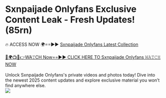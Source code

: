 # Sxnpaijade Onlyfans Exclusive Content Leak - Fresh Updates! (85rn)

🔥 ACCESS NOW 🌍==►► <a href="https://tinyurl.com/kvy9nzfs" rel="nofollow">Sxnpaijade Onlyfans Latest Collection</a>
<br><br>
[🔴🌍📺📱👉WA𝚃CH Now==►► CLICK HERE TO Sxnpaijade Onlyfans 𝚆𝙰𝚃𝙲𝙷 NOW](https://tinyurl.com/kvy9nzfs)
<br><br>
Unlock Sxnpaijade Onlyfans's private videos and photos today! Dive into the newest 2025 content updates and explore exclusive material you won’t find anywhere else.
<br>
<a href="https://tinyurl.com/kvy9nzfs" rel="nofollow" data-target="animated-image.originalLink"><img src="https://camo.githubusercontent.com/8a4f000d20f83aca3bf7ec5f350d767afa0574a8a352519fd8cfa583a6f93a33/68747470733a2f2f692e696d6775722e636f6d2f644a486b345a712e676966" data-canonical-src="https://i.imgur.com/dJHk4Zq.gif" style="max-width: 100%; display: inline-block;" data-target="animated-image.originalImage"></a>
<br>
